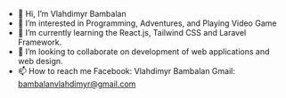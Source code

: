 - 👋 Hi, I’m Vlahdimyr Bambalan
- 👀 I’m interested in Programming, Adventures, and Playing Video Game
- 🌱 I’m currently learning the React.js, Tailwind CSS and Laravel Framework.
- 💞️ I’m looking to collaborate on development of web applications and web design.
- 📫 How to reach me Facebook: Vlahdimyr Bambalan Gmail: bambalanvlahdimyr@gmail.com

<!---
VlahdimyrLB/VlahdimyrLB is a ✨ special ✨ repository because its `README.md` (this file) appears on your GitHub profile.
You can click the Preview link to take a look at your changes.
--->
